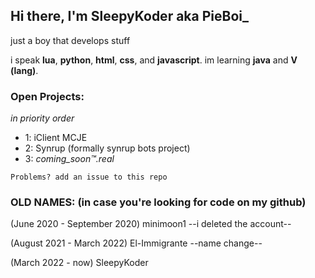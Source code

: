 Hi there, I'm SleepyKoder aka PieBoi_
-----------------------------------------
just a boy that develops stuff


i speak **lua**, **python**, **html**, **css**, and **javascript**. im learning **java** and **V (lang)**.


### Open Projects:
*in priority order*
- 1: iClient MCJE
- 2: Synrup (formally synrup bots project)
- 3: *coming_soon™.real*

`Problems? add an issue to this repo`

### OLD NAMES: (in case you're looking for code on my github)

(June 2020 - September 2020) minimoon1
--i deleted the account--

(August 2021 - March 2022) El-Immigrante
--name change--

(March 2022 - now) SleepyKoder
